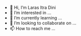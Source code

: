 - 👋 Hi, I’m Laras Itra Dini
- 👀 I’m interested in ...
- 🌱 I’m currently learning ...
- 💞️ I’m looking to collaborate on ...
- 📫 How to reach me ...

<!---
Larasitradini/Larasitradini is a ✨ special ✨ repository because its `README.md` (this file) appears on your GitHub profile.
You can click the Preview link to take a look at your changes.
--->

